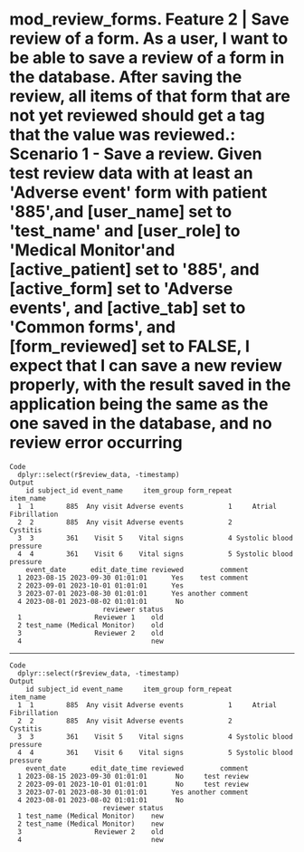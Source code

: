 # mod_review_forms. Feature 2 | Save review of a form. As a user, I want to be able to save a review of a form in the database. After saving the review, all items of that form that are not yet reviewed should get a tag that the value was reviewed.: Scenario 1 - Save a review. Given test review data with at least an 'Adverse event' form with patient '885',and [user_name] set to 'test_name' and [user_role] to 'Medical Monitor'and [active_patient] set to '885', and [active_form] set to 'Adverse events', and [active_tab] set to 'Common forms', and [form_reviewed] set to FALSE, I expect that I can save a new review properly, with the result saved in the application being the same as the one saved in the database, and no review error occurring

    Code
      dplyr::select(r$review_data, -timestamp)
    Output
        id subject_id event_name     item_group form_repeat               item_name
      1  1        885  Any visit Adverse events           1     Atrial Fibrillation
      2  2        885  Any visit Adverse events           2                Cystitis
      3  3        361    Visit 5    Vital signs           4 Systolic blood pressure
      4  4        361    Visit 6    Vital signs           5 Systolic blood pressure
        event_date      edit_date_time reviewed         comment
      1 2023-08-15 2023-09-30 01:01:01      Yes    test comment
      2 2023-09-01 2023-10-01 01:01:01      Yes                
      3 2023-07-01 2023-08-30 01:01:01      Yes another comment
      4 2023-08-01 2023-08-02 01:01:01       No                
                           reviewer status
      1                  Reviewer 1    old
      2 test_name (Medical Monitor)    old
      3                  Reviewer 2    old
      4                                new

---

    Code
      dplyr::select(r$review_data, -timestamp)
    Output
        id subject_id event_name     item_group form_repeat               item_name
      1  1        885  Any visit Adverse events           1     Atrial Fibrillation
      2  2        885  Any visit Adverse events           2                Cystitis
      3  3        361    Visit 5    Vital signs           4 Systolic blood pressure
      4  4        361    Visit 6    Vital signs           5 Systolic blood pressure
        event_date      edit_date_time reviewed         comment
      1 2023-08-15 2023-09-30 01:01:01       No     test review
      2 2023-09-01 2023-10-01 01:01:01       No     test review
      3 2023-07-01 2023-08-30 01:01:01      Yes another comment
      4 2023-08-01 2023-08-02 01:01:01       No                
                           reviewer status
      1 test_name (Medical Monitor)    new
      2 test_name (Medical Monitor)    new
      3                  Reviewer 2    old
      4                                new

